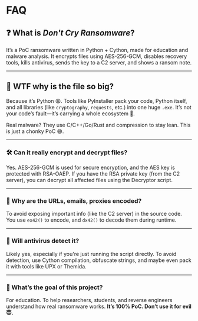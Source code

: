 # FAQ
## ❓ What is *Don't Cry Ransomware*?

It’s a PoC ransomware written in Python + Cython, made for education and malware analysis. It encrypts files using AES-256-GCM, disables recovery tools, kills antivirus, sends the key to a C2 server, and shows a ransom note.

---

## 💾 WTF why is the file so big?

Because it’s Python 😩. Tools like PyInstaller pack your code, Python itself, and all libraries (like `cryptography`, `requests`, etc.) into one huge `.exe`. It’s not your code’s fault—it’s carrying a whole ecosystem 🐢.

Real malware? They use C/C++/Go/Rust and compression to stay lean. This is just a chonky PoC 😅.

---

### 🛠️ Can it really encrypt and decrypt files?

Yes. AES-256-GCM is used for secure encryption, and the AES key is protected with RSA-OAEP. If you have the RSA private key (from the C2 server), you can decrypt all affected files using the Decryptor script.

---

### 🧩 Why are the URLs, emails, proxies encoded?

To avoid exposing important info (like the C2 server) in the source code. You use `ex42()` to encode, and `dx42()` to decode them during runtime.

---

### 🦠 Will antivirus detect it?

Likely yes, especially if you're just running the script directly. To avoid detection, use Cython compilation, obfuscate strings, and maybe even pack it with tools like UPX or Themida.

---

### 🧪 What’s the goal of this project?

For education. To help researchers, students, and reverse engineers understand how real ransomware works.
**It’s 100% PoC. Don’t use it for evil 😇.**


